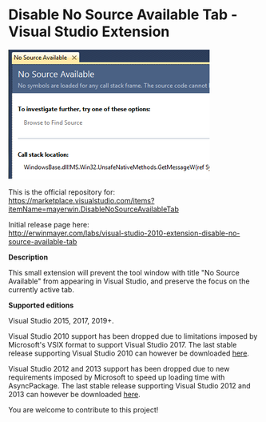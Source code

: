 # Disable No Source Available Tab - Visual Studio Extension
![Screenshot](/DisableNoSourceAvailableTab/Screenshot.png?raw=true "Screenshot")

This is the official repository for:  
https://marketplace.visualstudio.com/items?itemName=mayerwin.DisableNoSourceAvailableTab

Initial release page here:  
http://erwinmayer.com/labs/visual-studio-2010-extension-disable-no-source-available-tab

**Description**

This small extension will prevent the tool window with title "No Source Available" from appearing in Visual Studio, and preserve the focus on the currently active tab.

**Supported editions**

Visual Studio 2015, 2017, 2019+.

Visual Studio 2010 support has been dropped due to limitations imposed by Microsoft's VSIX format to support Visual Studio 2017. The last stable release supporting Visual Studio 2010 can however be downloaded [here](https://github.com/mayerwin/vs-disable-no-source-tab/releases/tag/2.0).

Visual Studio 2012 and 2013 support has been dropped due to new requirements imposed by Microsoft to speed up loading time with AsyncPackage. The last stable release supporting Visual Studio 2012 and 2013 can however be downloaded [here](https://github.com/mayerwin/vs-disable-no-source-tab/releases/tag/2.0_2012-2017).
 
You are welcome to contribute to this project!